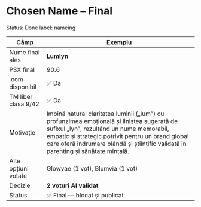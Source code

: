 # Chosen Name – Final

Status: Done
label: nameing

| Câmp | Exemplu |
| --- | --- |
| Nume final ales | **Lumlyn** |
| PSX final | 90.6 |
| .com disponibil | ✅ Da |
| TM liber clasa 9/42 | ✅ Da |
| Motivație | Imbină natural claritatea luminii („lum”) cu profunzimea emoțională și liniștea sugerată de sufixul „lyn”, rezultând un nume memorabil, empatic și strategic potrivit pentru un brand global care oferă îndrumare blândă și științific validată în parenting și sănătate mintală. |
| Alte opțiuni votate | Glowvae (1 vot), Blumvia (1 vot) |
| Decizie | **2 voturi AI validat** |
| Status | ✅ Final — blocat și publicat |
